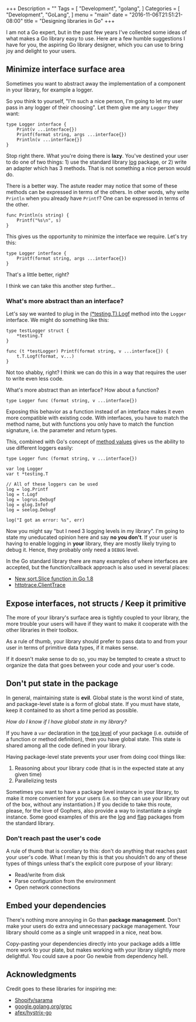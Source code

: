 +++
Description = ""
Tags = [
  "Development",
  "golang",
]
Categories = [
  "Development",
  "GoLang",
]
menu = "main"
date = "2016-11-06T21:51:21-08:00"
title = "Designing libraries in Go"
+++

I am not a Go expert, but in the past few years I've collected some ideas of
what makes a Go library easy to use. Here are a few humble suggestions I have
for you, the aspiring Go library designer, which you can use to bring joy and
delight to your users.

## Minimize interface surface area

Sometimes you want to abstract away the implementation of a component in your
library, for example a logger.  

So you think to yourself, "I'm such a nice person, I'm going to let my user pass
in any logger of their choosing".  Let them give me any `Logger` they want:

```
type Logger interface {
	Print(v ...interface{})
	Printf(format string, args ...interface{})
	Println(v ...interface{})
}
```

Stop right there. What you're doing there is **lazy**. You've destined your user
to do one of two things: 1) use the standard library
[log](https://golang.org/pkg/log/) package, or 2) write an adapter which has 3
methods. That is not something a nice person would do.

There is a better way. The astute reader may notice that some of these methods
can be expressed in terms of the others. In other words, why write `Println`
when you already have `Printf`? One can be expressed in terms of the other.

```
func Println(s string) {
	Printf("%s\n", s)
}
```

This gives us the opportunity to minimize the interface we require. Let's try
this:

```
type Logger interface {
	Printf(format string, args ...interface{})
}
```  

That's a little better, right?

I think we can take this another step further...  

### What's more abstract than an interface?

Let's say we wanted to plug in the
[(*testing.T).Logf](https://golang.org/pkg/testing/#T.Logf) method into the
`Logger` interface. We might do something like this:


```
type testLogger struct {
	*testing.T
}

func (t *testLogger) Printf(format string, v ...interface{}) {
	t.T.Logf(format, v...)
}
```

Not too shabby, right?  I think we can do this in a way that requires the user
to write even less code.

What's more abstract than an interface? How about a function?

```
type Logger func (format string, v ...interface{})
```

Exposing this behavior as a function instead of an interface makes it even more
compatible with existing code. With interfaces, you have to match the method
name, but with functions you only have to match the function signature, i.e. the
parameter and return types.

This, combined with Go's concept of [method
values](https://golang.org/doc/go1.1#method_values) gives us the ability to use
different loggers easily:

```
type Logger func (format string, v ...interface{})

var log Logger
var t *testing.T

// All of these loggers can be used
log = log.Printf
log = t.Logf
log = logrus.Debugf
log = glog.Infof
log = seelog.Debugf

log("I got an error: %s", err)
```

Now you might say "but I need 3 logging levels in my library". I'm going to
state my uneducated opinion here and say **no you don't**. If your user is
having to enable logging in **your** library, they are mostly likely trying to
debug it. Hence, they probably only need a `DEBUG` level.

In the Go standard library there are many examples of where interfaces are
accepted, but the function/callback approach is also used in several places:

- [New sort.Slice function in Go
  1.8](https://blog.tylerchr.com/golang-18-whats-coming/#new-slice-sorting-api)
- [httptrace.ClientTrace](https://golang.org/pkg/net/http/httptrace/#ClientTrace)


## Expose interfaces, not structs / Keep it primitive

The more of your library's surface area is tightly coupled to your library, the
more trouble your users will have if they want to make it cooperate with the other libraries in their toolbox.

As a rule of thumb, your library should prefer to pass data to and from your
user in terms of primitive data types, if it makes sense.

If it doesn't make sense to do so, you may be tempted to create a struct to
organize the data that goes between your code and your user's code.

## Don't put state in the package

In general, maintaining state is **evil**. Global state is the worst kind of
state, and package-level state is a form of global state. If you must have
state, keep it contained to as short a time period as possible.

*How do I know if I have global state in my library?*

If you have a `var` declaration in the [top
level](https://github.com/afex/hystrix-go/blob/39520ddd07a9d9a071d615f7476798659f5a3b89/hystrix/circuit.go#L24-L27)
of your package (i.e. outside of a function or method definition), then you have
global state. This state is shared among all the code defined in
your library.

Having package-level state prevents your user from doing cool things like:

1. Reasoning about your library code (that is in the expected state at any given
   time)
2. Parallelizing tests

Sometimes you want to have a package level instance in your library, to make it
more convenient for your users (i.e. so they can use your library out of the
box, without any instantiation.) If you decide to take this route, please, for
the love of Gophers, also provide a way to instantiate a single instance. Some
good examples of this are the [log](https://golang.org/pkg/log/) and
[flag](https://golang.org/pkg/flag/) packages from the standard library.

### Don't reach past the user's code

A rule of thumb that is corollary to this: don't do anything that reaches past
your user's code. What I mean by this is that you shouldn't do any of these
types of things unless that's the explicit core purpose of your library:

- Read/write from disk
- Parse configuration from the environment
- Open network connections

## Embed your dependencies

There's nothing more annoying in Go than **package management**.  Don't make your
users do extra and unnecessary package management.  Your library should come as a
single unit wrapped in a nice, neat bow.

Copy-pasting your dependencies directly into your package adds a little more
work to your plate, but makes working with your library slightly more
delightful.  You could save a poor Go newbie from dependency hell.


## Acknowledgments

Credit goes to these libraries for inspiring me:

- [Shopify/sarama](https://github.com/Shopify/sarama/blob/482c471fbf73dc2ac66945187f811581f008c24a/sarama.go#L61-L65)
- [google.golang.org/grpc](https://github.com/grpc/grpc-go/blob/e59af7a0a8bf571556b40c3f871dbc4298f77693/grpclog/logger.go#L50-L57)
- [afex/hystrix-go](https://github.com/afex/hystrix-go/blob/39520ddd07a9d9a071d615f7476798659f5a3b89/hystrix/circuit.go#L24-L27)